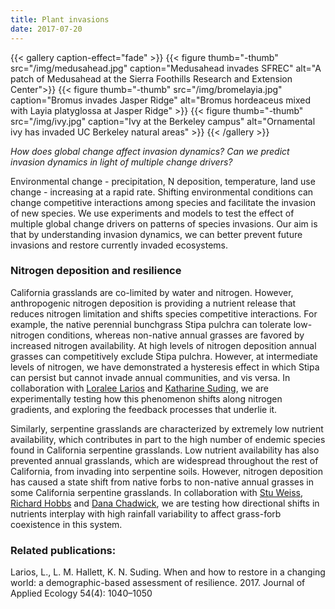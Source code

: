 ```yaml
---
title: Plant invasions
date: 2017-07-20
---
```


{{< gallery caption-effect="fade" >}}
  {{< figure thumb="-thumb" src="/img/medusahead.jpg" caption="Medusahead invades SFREC" alt="A patch of Medusahead at the Sierra Foothills Research and Extension Center">}}
  {{< figure thumb="-thumb" src="/img/bromelayia.jpg" caption="Bromus invades Jasper Ridge" alt="Bromus hordeaceus mixed with Layia platyglossa at Jasper Ridge" >}}
  {{< figure thumb="-thumb" src="/img/ivy.jpg" caption="Ivy at the Berkeley campus" alt="Ornamental ivy has invaded UC Berkeley natural areas" >}}
{{< /gallery >}}

_How does global change affect invasion dynamics? Can we predict invasion dynamics in light of multiple change drivers?_

<!--more-->

Environmental change - precipitation, N deposition, temperature, land use change - increasing at a rapid rate. Shifting environmental conditions can change competitive interactions among species and facilitate the invasion of new species. We use experiments and models to test the effect of multiple global change drivers on patterns of species invasions. Our aim is that by understanding invasion dynamics, we can better prevent future invasions and restore currently invaded ecosystems. 


### Nitrogen deposition and resilience
California grasslands are co-limited by water and nitrogen. However, anthropogenic nitrogen deposition is providing a nutrient release that reduces nitrogen limitation and shifts species competitive interactions. For example, the native perennial bunchgrass Stipa pulchra can tolerate low-nitrogen conditions, whereas non-native annual grasses are favored by increased nitrogen availability. At high levels of nitrogen deposition annual grasses can competitively exclude Stipa pulchra. However, at intermediate levels of nitrogen, we have demonstrated a hysteresis effect in which Stipa can persist but cannot invade annual communities, and vis versa. In collaboration with [Loralee Larios](https://llarios12.wixsite.com/lariosecology) and [Katharine Suding](https://www.colorado.edu/sudinglab/), we are experimentally testing how this phenomenon shifts along nitrogen gradients, and exploring the feedback processes that underlie it. 

Similarly, serpentine grasslands are characterized by extremely low nutrient availability, which contributes in part to the high number of endemic species found in California serpentine grasslands. Low nutrient availability has also prevented annual grasslands, which are widespread throughout the rest of California, from invading into serpentine soils. However, nitrogen deposition has caused a state shift from native forbs to non-native annual grasses in some California serpentine grasslands. In collaboration with [Stu Weiss](https://creeksidescience.com/), [Richard Hobbs](http://www.erie-research.org/) and [Dana Chadwick](https://scholar.google.com/citations?user=Wxj3Sq8AAAAJ&hl=en), we are testing how directional shifts in nutrients interplay with high rainfall variability to affect grass-forb coexistence in this system. 


### Related publications:

Larios, L., L. M. Hallett, K. N. Suding. When and how to restore in a changing world: a demographic-based assessment of resilience. 2017. Journal of Applied Ecology 54(4): 1040–1050 


<!--more-->